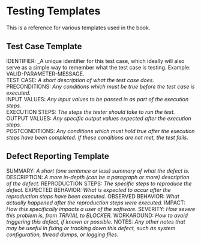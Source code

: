 # Testing Templates

This is a reference for various templates used in the book.

## Test Case Template

IDENTIFIER: _A unique identifier for this test case, which ideally will also serve as a simple way to remember what the test case is testing.  Example: VALID-PARAMETER-MESSAGE.<br>
TEST CASE: _A short description of what the test case does._<br>
PRECONDITIONS: _Any conditions which must be true before the test case is executed._<br>
INPUT VALUES: _Any input values to be passed in as part of the execution steps._<br>
EXECUTION STEPS: _The steps the tester should take to run the test._<br>
OUTPUT VALUES: _Any specific output values expected after the execution steps._<br>
POSTCONDITIONS: _Any conditions which must hold true after the execution steps have been completed.  If these conditions are not met, the test fails._<br>

## Defect Reporting Template

SUMMARY: _A short (one sentence or less) summary of what the defect is._<br>
DESCRIPTION: _A more in-depth (can be a paragraph or more) description of the defect._
REPRODUCTION STEPS: _The specific steps to reproduce the defect._
EXPECTED BEHAVIOR: _What is expected to occur after the reproduction steps have been executed._
OBSERVED BEHAVIOR: _What actually happened after the reproduction steps were executed._
IMPACT: _How this specifically impacts a user of the software._
SEVERITY: _How severe this problem is, from TRIVIAL to BLOCKER._
WORKAROUND: _How to avoid triggering this defect, if known or possible._
NOTES: _Any other notes that may be useful in fixing or tracking down this defect, such as system configuration, thread dumps, or logging files._

